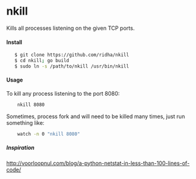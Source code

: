 # nkill

Kills all processes listening on the given TCP ports.

#### Install

```bash
   $ git clone https://github.com/ridha/nkill
   $ cd nkill; go build
   $ sudo ln -s /path/to/nkill /usr/bin/nkill
```

#### Usage

To kill any process listening to the port 8080:

```bash
    nkill 8080
```

Sometimes, process fork and will need to be killed many times, just run something like:

```bash
    watch -n 0 "nkill 8080"
```

##### Inspiration

http://voorloopnul.com/blog/a-python-netstat-in-less-than-100-lines-of-code/

